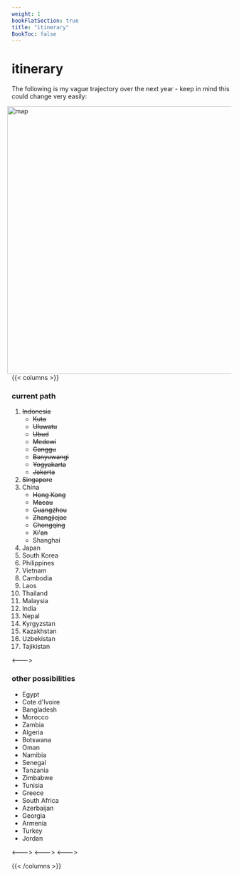 ```yaml
---
weight: 1
bookFlatSection: true
title: "itinerary"
BookToc: false
---
```

# itinerary

The following is my vague trajectory over the next year - keep in mind this could change very easily:

<img src="/images/map.png" width="600" alt="map" style="float:right; margin-right:10px;" />

{{< columns >}}
### current path

1. ~~Indonesia~~
    * ~~Kuta~~
    * ~~Uluwatu~~
    * ~~Ubud~~
    * ~~Medewi~~
    * ~~Canggu~~
    * ~~Banyuwangi~~
    * ~~Yogyakarta~~
    * ~~Jakarta~~
2. ~~Singapore~~
3. China
    * ~~Hong Kong~~
    * ~~Macau~~
    * ~~Guangzhou~~
    * ~~Zhangjiejae~~
    * ~~Chongqing~~
    * ~~Xi'an~~
    * Shanghai
4. Japan
5. South Korea
6. Philippines
7. Vietnam
8. Cambodia
9. Laos
10. Thailand
11. Malaysia
12. India
13. Nepal
14. Kyrgyzstan
15. Kazakhstan
16. Uzbekistan
17. Tajikistan

<--->

### other possibilities

- Egypt
- Cote d'Ivoire
- Bangladesh
- Morocco
- Zambia
- Algeria
- Botswana
- Oman
- Namibia
- Senegal
- Tanzania
- Zimbabwe
- Tunisia
- Greece
- South Africa
- Azerbaijan
- Georgia
- Armenia
- Turkey
- Jordan

<--->
<--->
<--->

{{< /columns >}}
